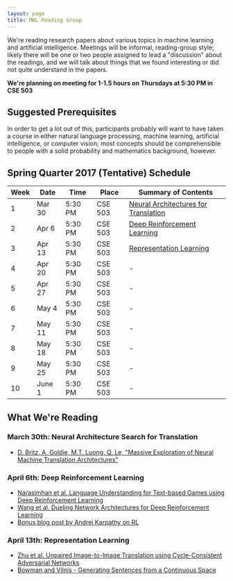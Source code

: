 ```yaml
---
layout: page
title: MWL Reading Group
---
```


We're reading research papers about various topics in machine learning and
artificial intelligence. Meetings will be informal, reading-group style; likely
there will be one or two people assigned to lead a "discussion" about the
readings, and we will talk about things that we found interesting or did not
quite understand in the papers.

**We're planning on meeting for 1-1.5 hours on Thursdays at 5:30 PM in CSE 503**

## Suggested Prerequisites

In order to get a lot out of this, participants probably will want to have taken
a course in either natural language processing, machine learning, artificial
intelligence, or computer vision; most concepts should be comprehensible to
people with a solid probability and mathematics background, however.

## Spring Quarter 2017 (Tentative) Schedule

| Week | Date | Time | Place | Summary of Contents |
|------|------|------|-------|---------------------|
| 1 | Mar 30 | 5:30 PM | CSE 503 | [Neural Architectures for Translation](#march-30th-neural-architecture-search-for-translation) |
| 2 | Apr 6 | 5:30 PM | CSE 503 | [Deep Reinforcement Learning](#april-6th-deep-reinforcement-learning)|
| 3 | Apr 13 | 5:30 PM | CSE 503 | [Representation Learning](#april-13th-representation-learning) |
| 4 | Apr 20 | 5:30 PM | CSE 503 | - |
| 5 | Apr 27 | 5:30 PM | CSE 503 | - |
| 6 | May 4 | 5:30 PM | CSE 503 | - |
| 7 | May 11 | 5:30 PM | CSE 503 | - |
| 8 | May 18 | 5:30 PM | CSE 503 | - |
| 9 | May 25 | 5:30 PM | CSE 503 | - |
| 10 | June 1 | 5:30 PM | CSE 503 | - |

## What We're Reading

### March 30th: Neural Architecture Search for Translation
  - [D. Britz, A. Goldie, M.T. Luong, Q. Le, "Massive Exploration of Neural Machine Translation Architectures"](https://arxiv.org/abs/1703.03906)

### April 6th: Deep Reinforcement Learning
  - [Narasimhan et al. Language Understanding for Text-based Games using Deep Reinforcement Learning](https://pdfs.semanticscholar.org/b91c/3ab29457123cb1cc590a3e5dcec8a7f70a12.pdf?_ga=1.26568893.1484215306.1475848983)
  - [Wang et al. Dueling Network Architectures for Deep Reinforcement Learning](https://pdfs.semanticscholar.org/4c05/d7caa357148f0bbd61720bdd35f0bc05eb81.pdf?_ga=1.25112506.1484215306.1475848983)
  - [Bonus blog post by Andrej Karpathy on RL](http://karpathy.github.io/2016/05/31/rl/)
  
### April 13th: Representation Learning
  - [Zhu et al. Unpaired Image-to-Image Translation using Cycle-Consistent Adversarial Networks](https://arxiv.org/pdf/1703.10593.pdf)
  - [Bowman and Vilnis - Generating Sentences from a Continuous Space](https://arxiv.org/pdf/1511.06349.pdf)
